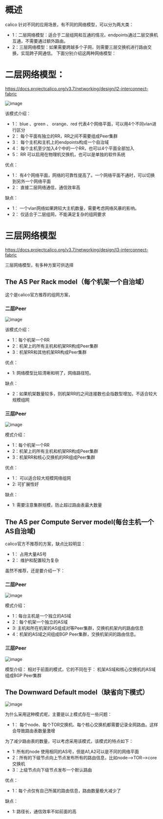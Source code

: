 # 概述
calico 针对不同的应用场景，有不同的网络模型，可以分为两大类：
- 1：二层网络模型：适合于二层组网和互通的情况，endpoints通过二层交换机互通，不需要通过额外路由。
- 2：三层网络模型：如果需要跨越多个子网，则需要三层交换机进行路由交换，实现跨子网通信。
下面分别介绍这两种网络模型：

# 二层网络模型：
https://docs.projectcalico.org/v3.7/networking/design/l2-interconnect-fabric

![image](https://github.com/zhaoshouzhong/Calico/raw/master/images/l2-rr-spine-planes.png)

该模式介绍：
- 1： blue 、green 、 orange、red 代表4个网络平面，可以用4个不同vlan进行区分
- 2： 每个平面有独立的RR，RR之间不需要组成Peer集群
- 3： 每个主机和主机上的endpoints构成一个自治域
- 4： 每个主机至少加入4个中的一个RR，也可以4个平面全部加入
- 5： RR 可以启用在物理机交换机，也可以是单独的软件系统

优点：
- 1： 有4个网络平面，网络的可靠性提高了。一个网络平面不通时，可以切换到另外一个网络平面
- 2： 直接二层网络通信，通信效率高

缺点：
- 1： 一个vlan网络如果跨较大主机数量，需要考虑网络风暴的影响。
- 2： 仅适合于二层组网，不能满足复杂的组网要求

# 三层网络模型

https://docs.projectcalico.org/v3.7/networking/design/l3-interconnect-fabric

三层网络模型，有多种方案可供选择
## The AS Per Rack model（每个机架一个自治域）
这个是calico官方推荐的组网方案，
### 二层Peer
![image](https://github.com/zhaoshouzhong/Calico/raw/master/images/l3-fabric-diagrams-as-rack-l2-spine.png)

该模式介绍：
- 1：每个机架一个RR
- 2：机架上的所有主机和机架RR构成Peer集群
- 3：机架RR和其他机架RR构成Peer集群

优点：
- 1: 网络模型比较清晰和明了，网络路径短。

缺点：
- 2：如果机架数量较多，则机架RR的之间连接数也会指数型增加，不适合较大规模组网

### 三层Peer
![image](https://github.com/zhaoshouzhong/Calico/raw/master/images/l3-fabric-diagrams-as-rack-l3-spine.png)

模式介绍：
- 1：每个机架一个RR
- 2：机架上的所有主机和机架RR构成Peer集群
- 3：机架RR和核心交换机的RR组成Peer集群

优点：
- 1： 可以适合较大规模网络组网
- 2:  可扩展性好

缺点：
- 1: 需要注意集群规模，防止超过路由表最大数量

## The AS per Compute Server model(每台主机一个AS自治域)
calico官方不推荐的方案，缺点比较明显：
- 1： 占用大量AS号
- 2： 维护和配置较为复杂

虽然不推荐，还是要介绍一下：
### 二层Peer
![image](https://github.com/zhaoshouzhong/Calico/raw/master/images/l3-fabric-diagrams-as-server-l2-spine.png)

模式介绍：
- 1：每台主机是一个独立的AS域
- 2：每个机架一个独立的AS域
- 3: 主机和所在机架的AS组成对等Peer集群，交换机机架内的路由信息
- 4：机架的AS域之间组成BGP Peer集群，交换机架间的路由信息。

### 三层Peer
![image](https://github.com/zhaoshouzhong/Calico/raw/master/images/l3-fabric-diagrams-as-server-l3-spine.png)

模型介绍：
相对于前面的模式，它的不同在于：
机架AS域和核心交换机的AS域组成BGP Peer集群

## The Downward Default model（缺省向下模式）
![image](https://github.com/zhaoshouzhong/Calico/raw/master/images/l3-fabric-downward-default.png)

为什么采用这种模式呢，主要是以上模式存在一些问题：
- 1： 每个node、每个TOR交换机、每个核心交换机都需要记录全网路由。这样会导致路由表数量激增

为了减少路由表的数量，可以考虑采用该模式，该模式的特点如下：
- 1: 所有的node 使用相同的AS号，但是A1,A2可以是不同的网络平面
- 2：所有的下级节点向上节点发布所有的路由信息，比如node-->TOR-->core交换机
- 3：上级节点向下级节点发布一个默认路由

优点：
- 1：每个点仅有自己所属的路由信息，路由数量极大减少了

缺点：
- 1: 路径长，通信效率不如前面的高
